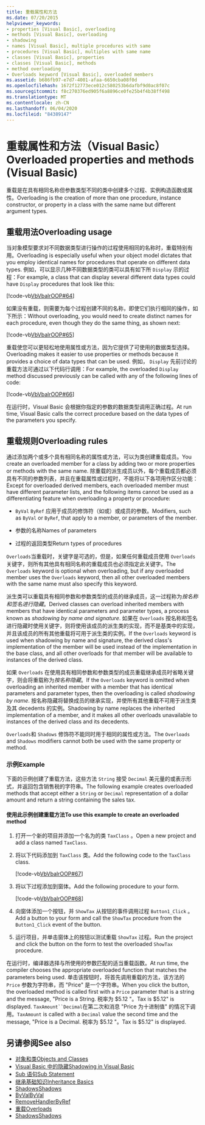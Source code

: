 ```yaml
---
title: 重载属性和方法
ms.date: 07/20/2015
helpviewer_keywords:
- properties [Visual Basic], overloading
- methods [Visual Basic], overloading
- shadowing
- names [Visual Basic], multiple procedures with same
- procedures [Visual Basic], multiples with same name
- classes [Visual Basic], properties
- classes [Visual Basic], methods
- method overloading
- Overloads keyword [Visual Basic], overloaded members
ms.assetid: b686fb97-e7d7-4001-afaa-6650cba08f0d
ms.openlocfilehash: 1672f12773ece012c580253b6dafbf9d0ac8f07c
ms.sourcegitcommit: f8c270376ed905f6a8896ce0fe25b4f4b38ff498
ms.translationtype: MT
ms.contentlocale: zh-CN
ms.lasthandoff: 06/04/2020
ms.locfileid: "84389147"
---
```

# <a name="overloaded-properties-and-methods-visual-basic"></a><span data-ttu-id="9c8ff-102">重载属性和方法（Visual Basic）</span><span class="sxs-lookup"><span data-stu-id="9c8ff-102">Overloaded properties and methods (Visual Basic)</span></span>

<span data-ttu-id="9c8ff-103">重载是在具有相同名称但参数类型不同的类中创建多个过程、实例构造函数或属性。</span><span class="sxs-lookup"><span data-stu-id="9c8ff-103">Overloading is the creation of more than one procedure, instance constructor, or property in a class with the same name but different argument types.</span></span>

## <a name="overloading-usage"></a><span data-ttu-id="9c8ff-104">重载用法</span><span class="sxs-lookup"><span data-stu-id="9c8ff-104">Overloading usage</span></span>

<span data-ttu-id="9c8ff-105">当对象模型要求对不同数据类型进行操作的过程使用相同的名称时，重载特别有用。</span><span class="sxs-lookup"><span data-stu-id="9c8ff-105">Overloading is especially useful when your object model dictates that you employ identical names for procedures that operate on different data types.</span></span> <span data-ttu-id="9c8ff-106">例如，可以显示几种不同数据类型的类可以具有如下所 `Display` 示的过程：</span><span class="sxs-lookup"><span data-stu-id="9c8ff-106">For example, a class that can display several different data types could have `Display` procedures that look like this:</span></span>

[!code-vb[VbVbalrOOP#64](~/samples/snippets/visualbasic/VS_Snippets_VBCSharp/VbVbalrOOP/VB/OOP.vb#64)]

<span data-ttu-id="9c8ff-107">如果没有重载，则需要为每个过程创建不同的名称，即使它们执行相同的操作，如下所示：</span><span class="sxs-lookup"><span data-stu-id="9c8ff-107">Without overloading, you would need to create distinct names for each procedure, even though they do the same thing, as shown next:</span></span>

[!code-vb[VbVbalrOOP#65](~/samples/snippets/visualbasic/VS_Snippets_VBCSharp/VbVbalrOOP/VB/OOP.vb#65)]

<span data-ttu-id="9c8ff-108">重载使您可以更轻松地使用属性或方法，因为它提供了可使用的数据类型选择。</span><span class="sxs-lookup"><span data-stu-id="9c8ff-108">Overloading makes it easier to use properties or methods because it provides a choice of data types that can be used.</span></span> <span data-ttu-id="9c8ff-109">例如， `Display` 先前讨论的重载方法可通过以下代码行调用：</span><span class="sxs-lookup"><span data-stu-id="9c8ff-109">For example, the overloaded `Display` method discussed previously can be called with any of the following lines of code:</span></span>

[!code-vb[VbVbalrOOP#66](~/samples/snippets/visualbasic/VS_Snippets_VBCSharp/VbVbalrOOP/VB/OOP.vb#66)]

<span data-ttu-id="9c8ff-110">在运行时，Visual Basic 会根据你指定的参数的数据类型调用正确过程。</span><span class="sxs-lookup"><span data-stu-id="9c8ff-110">At run time, Visual Basic calls the correct procedure based on the data types of the parameters you specify.</span></span>

## <a name="overloading-rules"></a><span data-ttu-id="9c8ff-111">重载规则</span><span class="sxs-lookup"><span data-stu-id="9c8ff-111">Overloading rules</span></span>

 <span data-ttu-id="9c8ff-112">通过添加两个或多个具有相同名称的属性或方法，可以为类创建重载成员。</span><span class="sxs-lookup"><span data-stu-id="9c8ff-112">You create an overloaded member for a class by adding two or more properties or methods with the same name.</span></span> <span data-ttu-id="9c8ff-113">除重载的派生成员以外，每个重载成员都必须具有不同的参数列表，并且在重载属性或过程时，不能将以下各项用作区分功能：</span><span class="sxs-lookup"><span data-stu-id="9c8ff-113">Except for overloaded derived members, each overloaded member must have different parameter lists, and the following items cannot be used as a differentiating feature when overloading a property or procedure:</span></span>

- <span data-ttu-id="9c8ff-114">`ByVal` `ByRef` 应用于成员的修饰符（如或）或成员的参数。</span><span class="sxs-lookup"><span data-stu-id="9c8ff-114">Modifiers, such as `ByVal` or `ByRef`, that apply to a member, or parameters of the member.</span></span>

- <span data-ttu-id="9c8ff-115">参数的名称</span><span class="sxs-lookup"><span data-stu-id="9c8ff-115">Names of parameters</span></span>

- <span data-ttu-id="9c8ff-116">过程的返回类型</span><span class="sxs-lookup"><span data-stu-id="9c8ff-116">Return types of procedures</span></span>

<span data-ttu-id="9c8ff-117">`Overloads`当重载时，关键字是可选的，但是，如果任何重载成员使用 `Overloads` 关键字，则所有其他具有相同名称的重载成员也必须指定此关键字。</span><span class="sxs-lookup"><span data-stu-id="9c8ff-117">The `Overloads` keyword is optional when overloading, but if any overloaded member uses the `Overloads` keyword, then all other overloaded members with the same name must also specify this keyword.</span></span>

<span data-ttu-id="9c8ff-118">派生类可以重载具有相同参数和参数类型的成员的继承成员，这一过程称为*按名称和签名进行隐藏*。</span><span class="sxs-lookup"><span data-stu-id="9c8ff-118">Derived classes can overload inherited members with members that have identical parameters and parameter types, a process known as *shadowing by name and signature*.</span></span> <span data-ttu-id="9c8ff-119">如果在 `Overloads` 按名称和签名进行隐藏时使用关键字，则将使用该成员的派生类的实现，而不是基类中的实现，并且该成员的所有其他重载将可用于派生类的实例。</span><span class="sxs-lookup"><span data-stu-id="9c8ff-119">If the `Overloads` keyword is used when shadowing by name and signature, the derived class's implementation of the member will be used instead of the implementation in the base class, and all other overloads for that member will be available to instances of the derived class.</span></span>

<span data-ttu-id="9c8ff-120">如果 `Overloads` 在使用具有相同参数和参数类型的成员重载继承成员时省略关键字，则会将重载称为*按名称隐藏*。</span><span class="sxs-lookup"><span data-stu-id="9c8ff-120">If the `Overloads` keyword is omitted when overloading an inherited member with a member that has identical parameters and parameter types, then the overloading is called *shadowing by name*.</span></span> <span data-ttu-id="9c8ff-121">按名称隐藏将替换成员的继承实现，并使所有其他重载不可用于派生类及其 decedents 的实例。</span><span class="sxs-lookup"><span data-stu-id="9c8ff-121">Shadowing by name replaces the inherited implementation of a member, and it makes all other overloads unavailable to instances of the derived class and its decedents.</span></span>

<span data-ttu-id="9c8ff-122">`Overloads`和 `Shadows` 修饰符不能同时用于相同的属性或方法。</span><span class="sxs-lookup"><span data-stu-id="9c8ff-122">The `Overloads` and `Shadows` modifiers cannot both be used with the same property or method.</span></span>

### <a name="example"></a><span data-ttu-id="9c8ff-123">示例</span><span class="sxs-lookup"><span data-stu-id="9c8ff-123">Example</span></span>

<span data-ttu-id="9c8ff-124">下面的示例创建了重载方法，这些方法 `String` 接受 `Decimal` 美元量的或表示形式，并返回包含销售税的字符串。</span><span class="sxs-lookup"><span data-stu-id="9c8ff-124">The following example creates overloaded methods that accept either a `String` or `Decimal` representation of a dollar amount and return a string containing the sales tax.</span></span>

#### <a name="to-use-this-example-to-create-an-overloaded-method"></a><span data-ttu-id="9c8ff-125">使用此示例创建重载方法</span><span class="sxs-lookup"><span data-stu-id="9c8ff-125">To use this example to create an overloaded method</span></span>

1. <span data-ttu-id="9c8ff-126">打开一个新的项目并添加一个名为的类 `TaxClass` 。</span><span class="sxs-lookup"><span data-stu-id="9c8ff-126">Open a new project and add a class named `TaxClass`.</span></span>

2. <span data-ttu-id="9c8ff-127">将以下代码添加到 `TaxClass` 类。</span><span class="sxs-lookup"><span data-stu-id="9c8ff-127">Add the following code to the `TaxClass` class.</span></span>

    [!code-vb[VbVbalrOOP#67](~/samples/snippets/visualbasic/VS_Snippets_VBCSharp/VbVbalrOOP/VB/OOP.vb#67)]

3. <span data-ttu-id="9c8ff-128">将以下过程添加到窗体。</span><span class="sxs-lookup"><span data-stu-id="9c8ff-128">Add the following procedure to your form.</span></span>

    [!code-vb[VbVbalrOOP#68](~/samples/snippets/visualbasic/VS_Snippets_VBCSharp/VbVbalrOOP/VB/OOP.vb#68)]

4. <span data-ttu-id="9c8ff-129">向窗体添加一个按钮，并 `ShowTax` 从按钮的事件调用过程 `Button1_Click` 。</span><span class="sxs-lookup"><span data-stu-id="9c8ff-129">Add a button to your form and call the `ShowTax` procedure from the `Button1_Click` event of the button.</span></span>

5. <span data-ttu-id="9c8ff-130">运行项目，并单击窗体上的按钮以测试重载 `ShowTax` 过程。</span><span class="sxs-lookup"><span data-stu-id="9c8ff-130">Run the project and click the button on the form to test the overloaded `ShowTax` procedure.</span></span>

<span data-ttu-id="9c8ff-131">在运行时，编译器选择与所使用的参数匹配的适当重载函数。</span><span class="sxs-lookup"><span data-stu-id="9c8ff-131">At run time, the compiler chooses the appropriate overloaded function that matches the parameters being used.</span></span> <span data-ttu-id="9c8ff-132">单击该按钮时，将首先调用重载的方法，该方法的 `Price` 参数为字符串，而 "Price" 是一个字符串。</span><span class="sxs-lookup"><span data-stu-id="9c8ff-132">When you click the button, the overloaded method is called first with a `Price` parameter that is a string and the message, "Price is a String.</span></span> <span data-ttu-id="9c8ff-133">税率为 $5.12 "。</span><span class="sxs-lookup"><span data-stu-id="9c8ff-133">Tax is $5.12" is displayed.</span></span> <span data-ttu-id="9c8ff-134">`TaxAmount``Decimal`在第二次和消息 "Price 为十进制值" 的情况下调用。</span><span class="sxs-lookup"><span data-stu-id="9c8ff-134">`TaxAmount` is called with a `Decimal` value the second time and the message, "Price is a Decimal.</span></span> <span data-ttu-id="9c8ff-135">税率为 $5.12 "。</span><span class="sxs-lookup"><span data-stu-id="9c8ff-135">Tax is $5.12" is displayed.</span></span>

## <a name="see-also"></a><span data-ttu-id="9c8ff-136">另请参阅</span><span class="sxs-lookup"><span data-stu-id="9c8ff-136">See also</span></span>

- [<span data-ttu-id="9c8ff-137">对象和类</span><span class="sxs-lookup"><span data-stu-id="9c8ff-137">Objects and Classes</span></span>](index.md)
- [<span data-ttu-id="9c8ff-138">Visual Basic 中的隐藏</span><span class="sxs-lookup"><span data-stu-id="9c8ff-138">Shadowing in Visual Basic</span></span>](../declared-elements/shadowing.md)
- [<span data-ttu-id="9c8ff-139">Sub 语句</span><span class="sxs-lookup"><span data-stu-id="9c8ff-139">Sub Statement</span></span>](../../../language-reference/statements/sub-statement.md)
- [<span data-ttu-id="9c8ff-140">继承基础知识</span><span class="sxs-lookup"><span data-stu-id="9c8ff-140">Inheritance Basics</span></span>](inheritance-basics.md)
- [<span data-ttu-id="9c8ff-141">Shadows</span><span class="sxs-lookup"><span data-stu-id="9c8ff-141">Shadows</span></span>](../../../language-reference/modifiers/shadows.md)
- [<span data-ttu-id="9c8ff-142">ByVal</span><span class="sxs-lookup"><span data-stu-id="9c8ff-142">ByVal</span></span>](../../../language-reference/modifiers/byval.md)
- [<span data-ttu-id="9c8ff-143">RemoveHandler</span><span class="sxs-lookup"><span data-stu-id="9c8ff-143">ByRef</span></span>](../../../language-reference/modifiers/byref.md)
- [<span data-ttu-id="9c8ff-144">重载</span><span class="sxs-lookup"><span data-stu-id="9c8ff-144">Overloads</span></span>](../../../language-reference/modifiers/overloads.md)
- [<span data-ttu-id="9c8ff-145">Shadows</span><span class="sxs-lookup"><span data-stu-id="9c8ff-145">Shadows</span></span>](../../../language-reference/modifiers/shadows.md)
